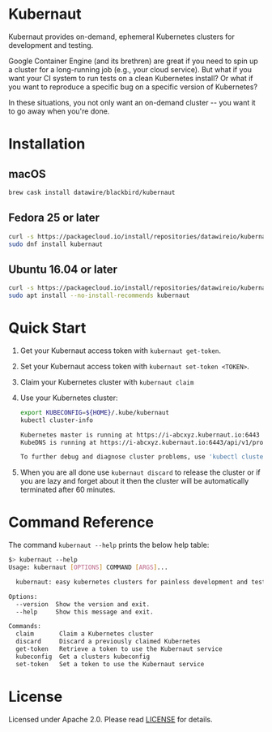 # Kubernaut

Kubernaut provides on-demand, ephemeral Kubernetes clusters for development and testing.

Google Container Engine (and its brethren) are great if you need to spin up a cluster for a long-running job (e.g., your cloud service). But what if you want your CI system to run tests on a clean Kubernetes install? Or what if you want to reproduce a specific bug on a specific version of Kubernetes?

In these situations, you not only want an on-demand cluster -- you want it to go away when you're done.

# Installation

## macOS

```bash
brew cask install datawire/blackbird/kubernaut
```

## Fedora 25 or later

```bash
curl -s https://packagecloud.io/install/repositories/datawireio/kubernaut/script.rpm.sh | sudo bash
sudo dnf install kubernaut
```

## Ubuntu 16.04 or later

```bash
curl -s https://packagecloud.io/install/repositories/datawireio/kubernaut/script.deb.sh | sudo bash
sudo apt install --no-install-recommends kubernaut
```

# Quick Start

1. Get your Kubernaut access token with `kubernaut get-token`.
2. Set your Kubernaut access token with `kubernaut set-token <TOKEN>`.
3. Claim your Kubernetes cluster with `kubernaut claim`
4. Use your Kubernetes cluster:

    ```bash
    export KUBECONFIG=${HOME}/.kube/kubernaut
    kubectl cluster-info

    Kubernetes master is running at https://i-abcxyz.kubernaut.io:6443
    KubeDNS is running at https://i-abcxyz.kubernaut.io:6443/api/v1/proxy/namespaces/kube-system/services/kube-dns

    To further debug and diagnose cluster problems, use 'kubectl cluster-info dump'.
    ```

5. When you are all done use `kubernaut discard` to release the cluster or if you are lazy and forget about it then the cluster will be automatically terminated after 60 minutes.

# Command Reference

The command `kubernaut --help` prints the below help table:

```bash
$> kubernaut --help
Usage: kubernaut [OPTIONS] COMMAND [ARGS]...

  kubernaut: easy kubernetes clusters for painless development and testing

Options:
  --version  Show the version and exit.
  --help     Show this message and exit.

Commands:
  claim       Claim a Kubernetes cluster
  discard     Discard a previously claimed Kubernetes
  get-token   Retrieve a token to use the Kubernaut service
  kubeconfig  Get a clusters kubeconfig
  set-token   Set a token to use the Kubernaut service
```

# License

Licensed under Apache 2.0. Please read [LICENSE](LICENSE) for details.
